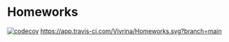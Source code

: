 # Homeworks
[![codecov](https://codecov.io/gh/Vivrina/Homeworks/branch/Irina/graph/badge.svg?token=WY9J63TS9T)](https://codecov.io/gh/Vivrina/Homeworks)
https://app.travis-ci.com/Vivrina/Homeworks.svg?branch=main
